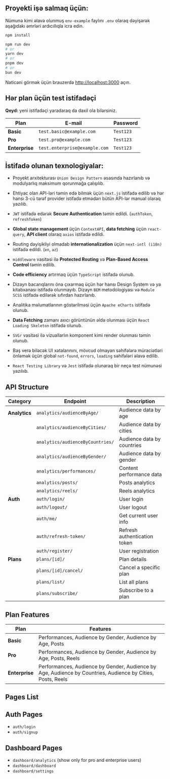 ## Proyekti işə salmaq üçün:

Nümunə kimi əlavə olunmuş `env-example` faylını `.env` olaraq dəyişərək aşağıdakı əmrləri ardıcıllıqla icra edin.

```bash
npm install
```

```bash
npm run dev
# or
yarn dev
# or
pnpm dev
# or
bun dev
```

Nəticəni görmək üçün brauzerdə [http://localhost:3000](http://localhost:3000) açın.

## Hər plan üçün test istifadəçi
**Qeyd:** yeni istifadəçi yaradaraq da daxil ola bilərsiniz.

| **Plan**       | **E-mail**                    | **Password** |
| -------------- | ----------------------------- | ------------ |
| **Basic**      | `test.basic@example.com`      | `Test123`    |
| **Pro**        | `test.pro@example.com`        | `Test123`    |
| **Enterprise** | `test.enterprise@example.com` | `Test123`    |



## İstifadə olunan texnologiyalar:

- Proyekt arxitekturası `Union Design Pattern` əsasında hazırlanıb və modulyarlıq maksimum qorunmağa çalışılıb.

- Ehtiyac olan API-ləri təmin edə bilmək üçün `next.js` istifadə edilib və hər hansı 3-cü tərəf provider istifadə etmədən bütün API-lər manual olaraq yazılıb.

- `JWT` istifadə edərək **Secure Authentication** təmin edildi. (`authToken`, `refreshToken`)
- **Global state management** üçün `ContextAPI`, **data fetching** üçün `react-query`, **API client** olaraq `axios` istifadə edildi.

- Routing dəyişikliyi olmadab **internationalization** üçün `next-intl (i18n)` istifadə edildi. (`en`, `az`)

- `middleware` vasitəsi ilə **Protected Routing** və **Plan-Based Access Control** təmin edilib.

- **Code efficiency** artırmaq üçün `TypeScript` istifadə olunub.

- Dizayn bacarıqlarını önə çıxarmaq üçün hər hansı Design System və ya kitabxanası istifadə olunmayıb. Dizayn `BEM` metodologiyası və `Module SCSS` istifadə edilərək sıfırdan hazırlanıb.
- Analitika məlumatlarının göstərilməsi üçün `Apache eCharts` istifadə olunub.

- **Data Fetching** zamanı axıcı görüntünün əldə olunması üçün `React Loading Skeleton` istifadə olunub.

-  `SVGr` vasitəsi ilə vizuallarlın komponent kimi render olunması təmin olunub.

- Baş verə biləcək UI xətalarınını, mövcud olmayan səhifələrə müraciətləri önləmək üçün global `not-found`, `errors`, `loading` səhifələri əlavə edilib.

- `React Testing Library` və `Jest` istifadə olunaraq bir neçə test nümunəsi yazılııb.

## API Structure

| **Category**  | **Endpoint**                     | **Description**              |
| ------------- | -------------------------------- | ---------------------------- |
| **Analytics** | `analytics/audienceByAge/`       | Audience data by age         |
|               | `analytics/audienceByCities/`    | Audience data by cities      |
|               | `analytics/audienceByCountries/` | Audience data by countries   |
|               | `analytics/audienceByGender/`    | Audience data by gender      |
|               | `analytics/performances/`        | Content performance data     |
|               | `analytics/posts/`               | Posts analytics              |
|               | `analytics/reels/`               | Reels analytics              |
| **Auth**      | `auth/login/`                    | User login                   |
|               | `auth/logout/`                   | User logout                  |
|               | `auth/me/`                       | Get current user info        |
|               | `auth/refresh-token/`            | Refresh authentication token |
|               | `auth/register/`                 | User registration            |
| **Plans**     | `plans/[id]/`                    | Plan details                 |
|               | `plans/[id]/cancel/`             | Cancel a specific plan       |
|               | `plans/list/`                    | List all plans               |
|               | `plans/subscribe/`               | Subscribe to a plan          |


## Plan Features

| **Plan**       | **Features**                                                                                               |
| -------------- | ---------------------------------------------------------------------------------------------------------- |
| **Basic**      | Performances, Audience by Gender, Audience by Age, Posts                                                   |
| **Pro**        | Performances, Audience by Gender, Audience by Age, Posts, Reels                                            |
| **Enterprise** | Performances, Audience by Gender, Audience by Age, Audience by Countries, Audience by Cities, Posts, Reels |


## Pages List

## Auth Pages
- `auth/login`
- `auth/signup`

## Dashboard Pages
- `dashboard/analytics` (show only for pro and enterprise users)
- `dashboard/dashboard`
- `dashboard/settings`
